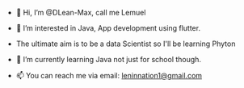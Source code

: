 - 👋 Hi, I’m @DLean-Max, call me Lemuel

- 👀 I’m interested in Java, App development using flutter. 
- The ultimate aim is to be a data Scientist so I'll be learning Phyton 
- 🌱 I’m currently learning Java not just for school though.
- 📫 You can reach me via email: leninnation1@gmail.com

<!---
DLean-Max/DLean-Max is a ✨ special ✨ repository because its `README.md` (this file) appears on your GitHub profile.
You can click the Preview link to take a look at your changes.
--->
